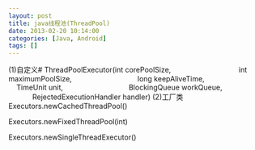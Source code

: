 ```yaml
---
layout: post
title: java线程池(ThreadPool)
date: 2013-02-20 10:14:00
categories: [Java, Android]
tags: []
---
```

(1)自定义#
ThreadPoolExecutor(int corePoolSize, 
                                int maximumPoolSize,
                                long keepAliveTime, 
                                TimeUnit unit,
                                BlockingQueue<Runnable> workQueue,
                                RejectedExecutionHandler handler)
(2)工厂类
Executors.newCachedThreadPool()

Executors.newFixedThreadPool(int)

Executors.newSingleThreadExecutor()

